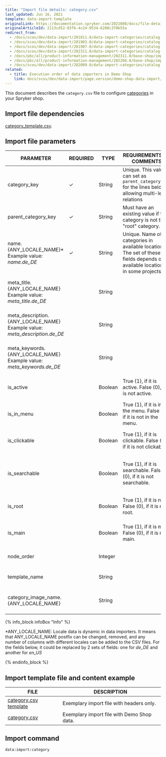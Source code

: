 ```yaml
---
title: "Import file details: category.csv"
last_updated: Jun 16, 2021
template: data-import-template
originalLink: https://documentation.spryker.com/2021080/docs/file-details-categorycsv
originalArticleId: 2113cd52-83fb-4c24-9534-6208c370b55a
redirect_from:
  - /docs/scos/dev/data-import/201811.0/data-import-categories/catalog-setup/categories/file-details-category.csv.html
  - /docs/scos/dev/data-import/201903.0/data-import-categories/catalog-setup/categories/file-details-category.csv.html
  - /docs/scos/dev/data-import/201907.0/data-import-categories/catalog-setup/categories/file-details-category.csv.html
  - /docs/scos/dev/data-import/202311.0/data-import-categories/catalog-setup/categories/file-details-category.csv.html
  - /docs/pbc/all/product-information-management/202311.0/base-shop/import-and-export-data/categories-data-import/file-details-category.csv.html
  - /docs/pbc/all/product-information-management/202204.0/base-shop/import-and-export-data/categories-data-import/import-file-details-category.csv.html
  - /docs/scos/dev/data-import/202009.0/data-import-categories/catalog-setup/categories/file-details-category.csv.html
related:
  - title: Execution order of data importers in Demo Shop
    link: docs/scos/dev/data-import/page.version/demo-shop-data-import/execution-order-of-data-importers-in-demo-shop.html
---
```


This document describes the `category.csv` file to configure [categories](/docs/pbc/all/product-information-management/{{page.version}}/base-shop/feature-overviews/category-management-feature-overview.html) in your Spryker shop.

## Import file dependencies

[category_template.csv](/docs/pbc/all/product-information-management/{{page.version}}/base-shop/import-and-export-data/categories-data-import/import-file-details-category-template.csv.html).

## Import file parameters

| PARAMETER                                                                     | REQUIRED | TYPE    | REQUIREMENTS OR COMMENTS                                                                                                    | DESCRIPTION                                                   |
| ----------------------------------------------------------------------------- | -------- | ------- | --------------------------------------------------------------------------------------------------------------------------- | ------------------------------------------------------------- |
| category_key                                                                  | &check;  | String  | Unique. This value can set as `parent_category_key` for the lines below, allowing multi-level relations                     | Category key identifier.                                      |
| parent_category_key                                                           | &check;  | String  | Must have an existing value if the category is not the "root" category.                                                     | Parent category key identifier.                               |
| name.{ANY_LOCALE_NAME}*<br>Example value: *name.de_DE*                        | &check;  | String  | Unique. Name of categories in available locations. The set of these fields depends on available locations in some projects. | Category name in the specified location (DE for our example). |
| meta_title.{ANY_LOCALE_NAME}<br>Example value: *meta_title.de_DE*             |          | String  |                                                                                                                             | Title in the specified location (DE for our example).         |
| meta_description.{ANY_LOCALE_NAME}<br>Example value: *meta_description.de_DE* |          | String  |                                                                                                                             | Description in the specified location (DE for our example).   |
| meta_keywords.{ANY_LOCALE_NAME}<br>Example value: *meta_keywords.de_DE*       |          | String  |                                                                                                                             | Keywords in the specified location (DE for our example).      |
| is_active                                                                     |          | Boolean | True (1), if it is active. False (0), if it is not active.                                                                  | Indicates if the category is active or not.                   |
| is_in_menu                                                                    |          | Boolean | True (1), if it is in the menu. False (0), if it is not in the menu.                                                        | Indicates if the category is in the menu or not.              |
| is_clickable                                                                  |          | Boolean | True (1), if it is clickable. False (0), if it is not clickable.                                                            | Indicates if the category is clickable or not.                |
| is_searchable                                                                 |          | Boolean | True (1), if it is searchable. False (0), if it is not searchable.                                                          | Indicates if it is a searchable category in the menu or not.  |
| is_root                                                                       |          | Boolean | True (1), if it is root. False (0), if it is not root.                                                                      | Indicates if it is a root category or not.                    |
| is_main                                                                       |          | Boolean | True (1), if it is main. False (0), if it is not main.                                                                      | Indicates if it is a main category or not.                    |
| node_order                                                                    |          | Integer |                                                                                                                             | Order of the category node.                                   |
| template_name                                                                 |          | String  |                                                                                                                             | Template name of the category.                                |
| category_image_name.{ANY_LOCALE_NAME}                                         |          | String  |                                                                                                                             | Name of the image for the category in the locale.             |

{% info_block infoBox "Info" %}

*ANY_LOCALE_NAME: Locale data is dynamic in data importers. It means that ANY_LOCALE_NAME postfix can be changed, removed, and any number of columns with different locales can be added to the CSV files. For the fields below, it could be replaced by 2 sets of fields: one for *de_DE* and another for *en_US*

{% endinfo_block %}



## Import template file and content example

| FILE                                                                                                                                                                                                                    | DESCRIPTION                                |
| ----------------------------------------------------------------------------------------------------------------------------------------------------------------------------------------------------------------------- | ------------------------------------------ |
| [category.csv template](https://spryker.s3.eu-central-1.amazonaws.com/docs/Developer+Guide/Back-End/Data+Manipulation/Data+Ingestion/Data+Import/Data+Import+Categories/Catalog+Setup/Categories/category_template.csv) | Exemplary import file with headers only.   |
| [category.csv](https://spryker.s3.eu-central-1.amazonaws.com/docs/Developer+Guide/Back-End/Data+Manipulation/Data+Ingestion/Data+Import/Data+Import+Categories/Catalog+Setup/Categories/category.csv)                   | Exemplary import file with Demo Shop data. |


## Import command

```bash
data:import:category
```
